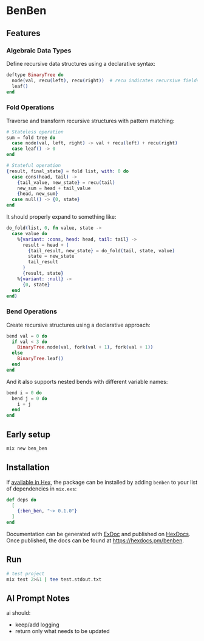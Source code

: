 BenBen
========

## Features

### Algebraic Data Types

Define recursive data structures using a declarative syntax:

```elixir
deftype BinaryTree do
  node(val, recu(left), recu(right))  # recu indicates recursive fields
  leaf()
end
```

### Fold Operations

Traverse and transform recursive structures with pattern matching:

```elixir
# Stateless operation
sum = fold tree do
  case node(val, left, right) -> val + recu(left) + recu(right)
  case leaf() -> 0
end

# Stateful operation
{result, final_state} = fold list, with: 0 do
  case cons(head, tail) ->
    {tail_value, new_state} = recu(tail)
    new_sum = head + tail_value
    {head, new_sum}
  case null() -> {0, state}
end
```

It should properly expand to something like:

```elixir
do_fold(list, 0, fn value, state ->
  case value do
    %{variant: :cons, head: head, tail: tail} ->
      result = head + (
        {tail_result, new_state} = do_fold(tail, state, value)
        state = new_state
        tail_result
      )
      {result, state}
    %{variant: :null} ->
      {0, state}
  end
end)
```

### Bend Operations

Create recursive structures using a declarative approach:

```elixir
bend val = 0 do
  if val < 3 do
    BinaryTree.node(val, fork(val + 1), fork(val + 1))
  else
    BinaryTree.leaf()
  end
end
```

And it also supports nested bends with different variable names:

```elixir
bend i = 0 do
  bend j = 0 do
    i + j
  end
end
```

## Early setup
```bash
mix new ben_ben
```

## Installation

If [available in Hex](https://hex.pm/docs/publish), the package can be installed
by adding `benben` to your list of dependencies in `mix.exs`:

```elixir
def deps do
  [
    {:ben_ben, "~> 0.1.0"}
  ]
end
```

Documentation can be generated with [ExDoc](https://github.com/elixir-lang/ex_doc)
and published on [HexDocs](https://hexdocs.pm). Once published, the docs can
be found at <https://hexdocs.pm/benben>.

## Run
```bash
# test project
mix test 2>&1 | tee test.stdout.txt
```

## AI Prompt Notes
ai should:
- keep/add logging
- return only what needs to be updated
